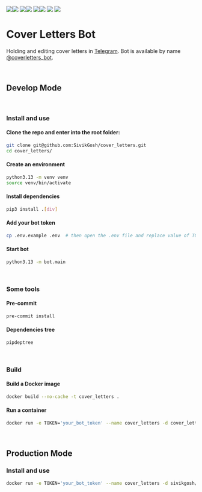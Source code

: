 [<img src='https://img.shields.io/badge/Python-3776AB?style=flat-square&logo=python&logoColor=white'><img src='https://img.shields.io/badge/3.13-23283d?style=flat-square'>](https://www.python.org/)
[<img src='https://img.shields.io/badge/Aiogram_Dialog-009cfb?style=flat-square'><img src='https://img.shields.io/badge/2.4-23283d?style=flat-square'>](https://pypi.org/project/aiogram-dialog/)
[<img src='https://img.shields.io/badge/Python Dotenv-ECD53F?style=flat-square&logo=dotenv&logoColor=black'><img src='https://img.shields.io/badge/1.1-23283d?style=flat-square'>](https://pypi.org/project/python-dotenv/)
[<img src='https://img.shields.io/badge/SQLite-003B57?style=flat-square&logo=sqlite&logoColor=white'>](https://docs.python.org/3/library/sqlite3.html)
[<img src='https://img.shields.io/badge/Docker-2496ED?style=flat-square&logo=docker&logoColor=white'>](https://www.docker.com/)


# Cover Letters Bot

Holding and editing cover letters in [Telegram](https://telegram.org/). Bot is available by name [@coverletters_bot](https://t.me/coverletters_bot).

<br>

## Develop Mode

<br>

### Install and use

#### Clone the repo and enter into the root folder:
```bash
git clone git@github.com:SivikGosh/cover_letters.git
cd cover_letters/
```

#### Create an environment
```bash
python3.13 -m venv venv
source venv/bin/activate
```

#### Install dependencies
```bash
pip3 install .[div]
```

#### Add your bot token
```bash
cp .env.example .env  # then open the .env file and replace value of TOKEN variable
```

#### Start bot
```bash
python3.13 -m bot.main
```

<br>

### Some tools

#### Pre-commit
```bash
pre-commit install
```

#### Dependencies tree
```bash
pipdeptree
```

<br>

### Build

#### Build a Docker image
```bash
docker build --no-cache -t cover_letters .
```

#### Run a container
```bash
docker run -e TOKEN='your_bot_token' --name cover_letters -d cover_letters
```

<br>

## Production Mode

### Install and use
```bash
docker run -e TOKEN='your_bot_token' --name cover_letters -d sivikgosh/cover_letters
```
